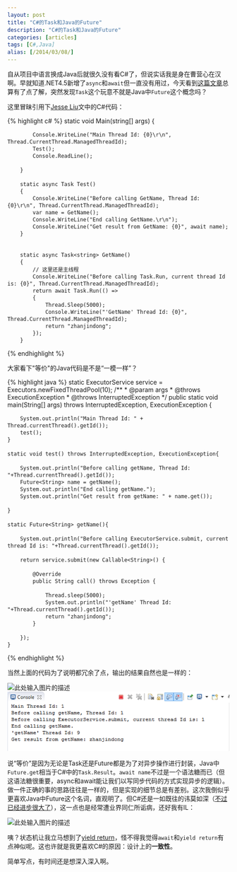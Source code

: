 ```yaml
---
layout: post
title: "C#的Task和Java的Future"
description: "C#的Task和Java的Future"
categories: [articles]
tags: [C#,Java]
alias: [/2014/03/08/]
---
```


自从项目中语言换成Java后就很久没有看C#了，但说实话我是身在曹营心在汉啊。早就知道.NET4.5新增了`async`和`await`但一直没有用过，今天看到[这篇文章][1]总算有了点了解，突然发现`Task`这个玩意不就是Java中`Future`这个概念吗？

这里冒昧引用下[Jesse Liu][2]文中的C#代码：

{% highlight c# %}
static void Main(string[] args)
        {

            Console.WriteLine("Main Thread Id: {0}\r\n", Thread.CurrentThread.ManagedThreadId);
            Test();
            Console.ReadLine();
            
        }

        static async Task Test()
        {
            Console.WriteLine("Before calling GetName, Thread Id: {0}\r\n", Thread.CurrentThread.ManagedThreadId);
            var name = GetName();   
            Console.WriteLine("End calling GetName.\r\n");
            Console.WriteLine("Get result from GetName: {0}", await name);
        }


        static async Task<string> GetName()
        {
            // 这里还是主线程
            Console.WriteLine("Before calling Task.Run, current thread Id is: {0}", Thread.CurrentThread.ManagedThreadId);
            return await Task.Run(() =>
            {
                Thread.Sleep(5000);
                Console.WriteLine("'GetName' Thread Id: {0}", Thread.CurrentThread.ManagedThreadId);
                return "zhanjindong";
            });
        }
{% endhighlight %}

大家看下"等价"的Java代码是不是“一模一样”？

{% highlight java %}
static ExecutorService service = Executors.newFixedThreadPool(10);
	/**
	 * @param args
	 * @throws ExecutionException 
	 * @throws InterruptedException 
	 */
	public static void main(String[] args) throws InterruptedException, ExecutionException {
		
		System.out.println("Main Thread Id: " + Thread.currentThread().getId());
		test();
	}
	
	static void test() throws InterruptedException, ExecutionException{
		
		System.out.println("Before calling getName, Thread Id: "+Thread.currentThread().getId());		
		Future<String> name = getName();		
		System.out.println("End calling getName.");
		System.out.println("Get result from getName: " + name.get());
		
	}
	
	static Future<String> getName(){
		
		System.out.println("Before calling ExecutorService.submit, current thread Id is: "+Thread.currentThread().getId());
		
		return service.submit(new Callable<String>() {

			@Override
			public String call() throws Exception {

				Thread.sleep(5000);
				System.out.println("'getName' Thread Id: "+Thread.currentThread().getId());
				return "zhanjindong";
			}

		});
	}
{% endhighlight %}

当然上面的代码为了说明都冗余了点，输出的结果自然也是一样的：

![此处输入图片的描述][3]
![此处输入图片的描述][4]

说“等价”是因为无论是Task还是Future都是为了对异步操作进行封装，Java中`Future.get`相当于C#中的`Task.Result`。`await name`不过是一个语法糖而已（但这语法糖很重要，async和await能让我们以写同步代码的方式实现异步的逻辑）。做一件正确的事的思路往往是一样的，但是实现的细节总是有差别。这次我倒似乎更喜欢Java中Future这个名词，直观明了。但C#还是一如既往的讳莫如深（[不过已经进步很大了][5]），这一点也是经常遭业界同仁所诟病，还好我有IL：

![此处输入图片的描述][6]

咦？状态机让我立马想到了[yield return][7]，怪不得我觉得`await`和`yield return`有点神似呢。这也许就是我更喜欢C#的原因：设计上的**一致性**。

简单写点，有时间还是想深入深入啊。


  [1]: http://www.cnblogs.com/jesse2013/p/3560999.html#
  [2]: http://www.cnblogs.com/jesse2013/p/3560999.html#parameters
  [3]: http://jindong.io/assets/images/posts/c-result.png
  [4]: /assets/images/posts/Java-result.png
  [5]: http://referencesource.microsoft.com/
  [6]: http://jindong.io/assets/images/posts/state-machine.png
  [7]: http://zhanjindong.info/2013/09/01/%E5%8F%AF%E6%83%9Cjava%E4%B8%AD%E6%B2%A1%E6%9C%89yield-return/